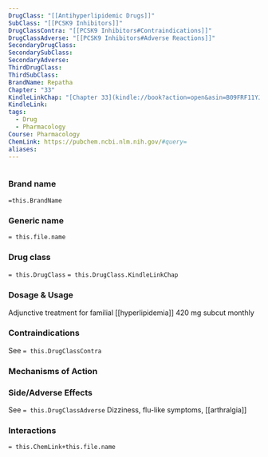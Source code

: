 ```yaml
---
DrugClass: "[[Antihyperlipidemic Drugs]]"
SubClass: "[[PCSK9 Inhibitors]]"
DrugClassContra: "[[PCSK9 Inhibitors#Contraindications]]"
DrugClassAdverse: "[[PCSK9 Inhibitors#Adverse Reactions]]"
SecondaryDrugClass: 
SecondarySubClass: 
SecondaryAdverse: 
ThirdDrugClass: 
ThirdSubClass: 
BrandName: Repatha
Chapter: "33"
KindleLinkChap: "[Chapter 33](kindle://book?action=open&asin=B09FRF11YJ&location=17954)"
KindleLink: 
tags:
  - Drug
  - Pharmacology
Course: Pharmacology
ChemLink: https://pubchem.ncbi.nlm.nih.gov/#query=
aliases:
---
```

```smiles

```

### Brand name
`=this.BrandName`

### Generic name
`= this.file.name`

### Drug class 
`= this.DrugClass`
	`= this.DrugClass.KindleLinkChap`

### Dosage & Usage
Adjunctive treatment for familial [[hyperlipidemia]]
420 mg subcut monthly

### Contraindications
See `= this.DrugClassContra`

### Mechanisms of Action


### Side/Adverse Effects
See `= this.DrugClassAdverse`
Dizziness, flu-like symptoms, [[arthralgia]]

### Interactions

`= this.ChemLink+this.file.name`


